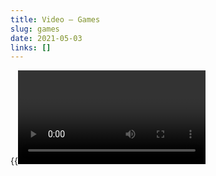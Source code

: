 ```yaml
---
title: Video — Games
slug: games
date: 2021-05-03
links: []
---
```


{{<Video slug="games" slides="y" transcript="y" >}}

